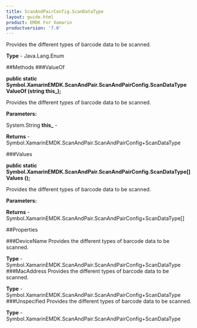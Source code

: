 ```yaml
---
title: ScanAndPairConfig.ScanDataType
layout: guide.html
product: EMDK For Xamarin 
productversion: '7.0' 
---
```

Provides the different types of barcode data to be scanned.

**Type** - Java.Lang.Enum

##Methods
###ValueOf

**public static Symbol.XamarinEMDK.ScanAndPair.ScanAndPairConfig.ScanDataType ValueOf (string this_);**

Provides the different types of barcode data to be scanned.

**Parameters:**

System.String **this_**  - 
        

**Returns** - Symbol.XamarinEMDK.ScanAndPair.ScanAndPairConfig+ScanDataType

###Values

**public static Symbol.XamarinEMDK.ScanAndPair.ScanAndPairConfig.ScanDataType[] Values ();**

Provides the different types of barcode data to be scanned.

**Parameters:**

**Returns** - Symbol.XamarinEMDK.ScanAndPair.ScanAndPairConfig+ScanDataType[]

##Properties

###DeviceName
Provides the different types of barcode data to be scanned.

**Type** - Symbol.XamarinEMDK.ScanAndPair.ScanAndPairConfig+ScanDataType
###MacAddress
Provides the different types of barcode data to be scanned.

**Type** - Symbol.XamarinEMDK.ScanAndPair.ScanAndPairConfig+ScanDataType
###Unspecified
Provides the different types of barcode data to be scanned.

**Type** - Symbol.XamarinEMDK.ScanAndPair.ScanAndPairConfig+ScanDataType
